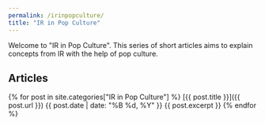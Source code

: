 ```yaml
---
permalink: /irinpopculture/
title: "IR in Pop Culture"
---
```


Welcome to "IR in Pop Culture". This series of short articles aims to explain concepts from IR with the help of pop culture.

<h2> Articles</h2>
{% for post in site.categories["IR in Pop Culture"] %}
  [{{ post.title }}]({{ post.url }})
  {{ post.date | date: "%B %d, %Y" }}
  {{ post.excerpt }}
{% endfor %}

